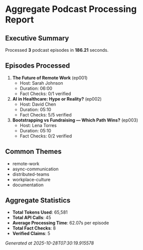 # Aggregate Podcast Processing Report

## Executive Summary
Processed **3** podcast episodes in **186.21** seconds.

## Episodes Processed
1. **The Future of Remote Work** (ep001)
   - Host: Sarah Johnson
   - Duration: 06:00
   - Fact Checks: 0/1 verified
2. **AI in Healthcare: Hype or Reality?** (ep002)
   - Host: David Chen
   - Duration: 05:10
   - Fact Checks: 5/5 verified
3. **Bootstrapping vs Fundraising — Which Path Wins?** (ep003)
   - Host: Lena Torres
   - Duration: 05:10
   - Fact Checks: 0/2 verified

## Common Themes
- remote-work
- async-communication
- distributed-teams
- workplace-culture
- documentation

## Aggregate Statistics
- **Total Tokens Used**: 65,581
- **Total API Calls**: 45
- **Average Processing Time**: 62.07s per episode
- **Total Fact Checks**: 8
- **Verified Claims**: 5

_Generated at 2025-10-28T07:30:19.915578_
